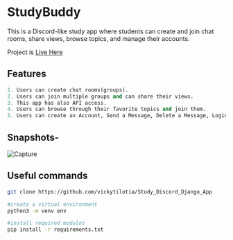 # StudyBuddy

This is a Discord-like study app where students can create and join chat rooms, share views, browse topics, and manage their accounts.

Project is [Live Here](vickytilotia.pythonanywhere.com/)

## Features

```python
1. Users can create chat rooms(groups).
2. Users can join multiple groups and can share their views.
3. This app has also API access.
4. Users can browse through their favorite topics and join them.
5. Users can create an Account, Send a Message, Delete a Message, Login or sign up, and Delete a Room.
```

## Snapshots-
![Capture](https://user-images.githubusercontent.com/32337899/150351964-5e90a18e-49ea-4977-b23f-4f864cdf2b02.JPG)

## Useful commands


```bash
git clone https://github.com/vickytilotia/Study_Discord_Django_App

#create a virtual environment
python3 -m venv env

#install required modules
pip install -r requirements.txt

```

